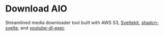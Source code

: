 # Download AIO

Streamlined media downloader tool built with AWS S3, [Sveltekit](https://github.com/sveltejs/kit), [shadcn-svelte](https://github.com/huntabyte/shadcn-svelte), and [youtube-dl-exec](https://github.com/microlinkhq/youtube-dl-exec)

